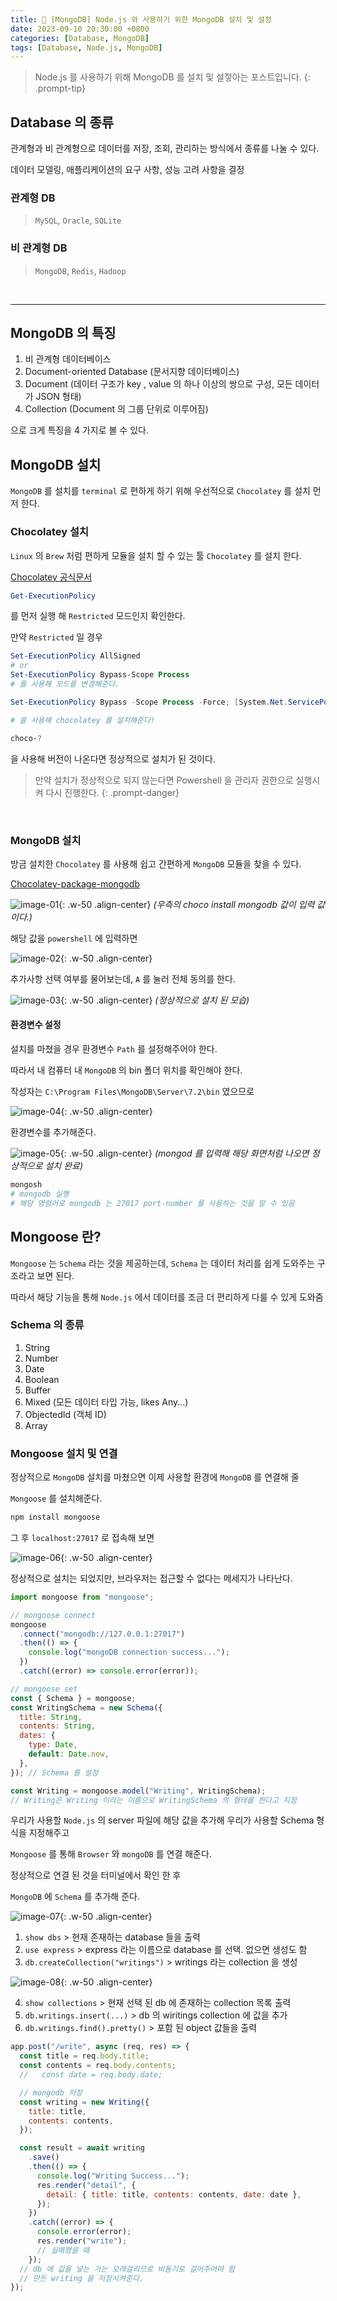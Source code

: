 ```yaml
---
title: 🥜 [MongoDB] Node.js 와 사용하기 위한 MongoDB 설치 및 설정
date: 2023-09-10 20:30:00 +0800
categories: [Database, MongoDB]
tags: [Database, Node.js, MongoDB]
---
```


> Node.js 를 사용하기 위해 MongoDB 를 설치 및 설젛아는 포스트입니다.
{: .prompt-tip}

## Database 의 종류

관계형과 비 관계형으로 데이터를 저장, 조회, 관리하는 방식에서 종류를 나눌 수 있다.
 
데이터 모델링, 애플리케이션의 요구 사항, 성능 고려 사항을 결정

### 관계형 DB
> `MySQL`, `Oracle`, `SQLite`

### 비 관계형 DB
> `MongoDB`, `Redis`, `Hadoop`

<br/>
<hr/>

## MongoDB 의 특징

1. 비 관계형 데이터베이스
2. Document-oriented Database (문서지향 데이터베이스)
3. Document (데이터 구조가 key , value 의 하나 이상의 쌍으로 구성, 모든 데이터가 JSON 형태)
4. Collection (Document 의 그룹 단위로 이루어짐)

으로 크게 특징을 4 가지로 볼 수 있다.

## MongoDB 설치

`MongoDB` 를 설치를 `terminal` 로 편하게 하기 위해 우선적으로 `Chocolatey` 를 설치 먼저 한다.

### Chocolatey 설치

`Linux` 의 `Brew` 처럼 편하게 모듈을 설치 할 수 있는 툴 `Chocolatey` 를 설치 한다.

[Chocolatey 공식문서](https://chocolatey.org/install)

```powershell
Get-ExecutionPolicy
```

를 먼저 실행 해 `Restricted` 모드인지 확인한다.

만약 `Restricted` 일 경우

```powershell
Set-ExecutionPolicy AllSigned
# or
Set-ExecutionPolicy Bypass-Scope Process
# 를 사용해 모드를 변경해준다.
```

``` powershell
Set-ExecutionPolicy Bypass -Scope Process -Force; [System.Net.ServicePointManager]::SecurityProtocol = [System.Net.ServicePointManager]::SecurityProtocol -bor 3072; iex ((New-Object System.Net.WebClient).DownloadString('https://community.chocolatey.org/install.ps1'))

# 을 사용해 chocolatey 를 설치해준다!
```

```powershell
choco-?
```

을 사용해 버전이 나온다면 정상적으로 설치가 된 것이다.

> 만약 설치가 정상적으로 되지 않는다면 Powershell 을 관리자 권한으로 실행시켜 다시 진행한다.
{: .prompt-danger}

<br/>

### MongoDB 설치

방금 설치한 `Chocolatey` 를 사용해 쉽고 간편하게 `MongoDB` 모듈을 찾을 수 있다.

[Chocolatey-package-mongodb](https://community.chocolatey.org/packages?q=mongodb)

![image-01](../assets/img/2023-09-10/image-01.png){: .w-50 .align-center}
_(우측의 choco install mongodb 값이 입력 값이다.)_

해당 값을 `powershell` 에 입력하면

![image-02](../assets/img/2023-09-10/image-02.png){: .w-50 .align-center}

추가사항 선택 여부를 물어보는데, `A` 를 눌러 전체 동의를 한다.

![image-03](../assets/img/2023-09-10/image-03.png){: .w-50 .align-center}
_(정상적으로 설치 된 모습)_


#### 환경변수 설정

설치를 마쳤을 경우 환경변수 `Path` 를 설정해주어야 한다.

따라서 내 컴퓨터 내 `MongoDB` 의 bin 폴더 위치를 확인해야 한다.

작성자는 `C:\Program Files\MongoDB\Server\7.2\bin` 였으므로

![image-04](../assets/img/2023-09-10/image-04.png){: .w-50 .align-center}

환경변수를 추가해준다.

![image-05](../assets/img/2023-09-10/image-05.png){: .w-50 .align-center}
_(mongod 를 입력해 해당 화면처럼 나오면 정상적으로 설치 완료)_

```powershell
mongosh
# mongodb 실행
# 해당 명령어로 mongodb 는 27017 port-number 를 사용하는 것을 알 수 있음
```

## Mongoose 란?

`Mongoose` 는 `Schema` 라는 것을 제공하는데, `Schema` 는 데이터 처리를 쉽게 도와주는 구조라고 보면 된다.

따라서 해당 기능을 통해 `Node.js` 에서 데이터를 조금 더 편리하게 다룰 수 있게 도와줌

### Schema 의 종류

1. String
2. Number
3. Date
4. Boolean
5. Buffer
6. Mixed (모든 데이터 타입 가능, likes Any...)
7. ObjectedId (객체 ID)
8. Array


### Mongoose 설치 및 연결

정상적으로 `MongoDB` 설치를 마쳤으면 이제 사용할 환경에 `MongoDB` 를 연결해 줄

`Mongoose` 를 설치해준다.

```powershell
npm install mongoose
```

그 후 `localhost:27017` 로 접속해 보면

![image-06](../assets/img/2023-09-10/image-06.png){: .w-50 .align-center}

정상적으로 설치는 되었지만, 브라우저는 접근할 수 없다는 메세지가 나타난다.

``` javascript
import mongoose from "mongoose";

// mongoose connect
mongoose
  .connect("mongodb://127.0.0.1:27017")
  .then(() => {
    console.log("mongoDB connection success...");
  })
  .catch((error) => console.error(error));

// mongoose set
const { Schema } = mongoose;
const WritingSchema = new Schema({
  title: String,
  contents: String,
  dates: {
    type: Date,
    default: Date.now,
  },
}); // Schema 를 설정

const Writing = mongoose.model("Writing", WritingSchema);
// Writing은 Writing 이라는 이름으로 WritingSchema 의 형태를 띈다고 지정
```

우리가 사용할 `Node.js` 의 server 파일에 해당 값을 추가해 우리가 사용할 Schema 형식을 지정해주고

`Mongoose` 를 통해 `Browser` 와 `mongoDB` 를 연결 해준다.

정상적으로 연결 된 것을 터미널에서 확인 한 후

`MongoDB` 에 `Schema` 를 추가해 준다.

![image-07](../assets/img/2023-09-10/image-07.png){: .w-50 .align-center}

1. `show dbs` > 현재 존재하는 database 들을 출력
2. `use express` > express 라는 이름으로 database 를 선택. 없으면 생성도 함
3. `db.createCollection("writings")` > writings 라는 collection 을 생성

![image-08](../assets/img/2023-09-10/image-08.png){: .w-50 .align-center}

4. `show collections` > 현재 선택 된 db 에 존재하는 collection 목록 출력
5. `db.writings.insert(...)` > db 의 wiritings collection 에 값을 추가
6. `db.writings.find().pretty()` > 포함 된 object 값들을 출력

```javascript
app.post("/write", async (req, res) => {
  const title = req.body.title;
  const contents = req.body.contents;
  //   const date = req.body.date;

  // mongodb 저장
  const writing = new Writing({
    title: title,
    contents: contents,
  });

  const result = await writing
    .save()
    .then(() => {
      console.log("Writing Success...");
      res.render("detail", {
        detail: { title: title, contents: contents, date: date },
      });
    })
    .catch((error) => {
      console.error(error);
      res.render("write");
      // 실패했을 때
    });
  // db 에 값을 넣는 거는 오래걸리므로 비동기로 걸어주어야 함
  // 만든 writing 을 저장시켜준다.
});
```
